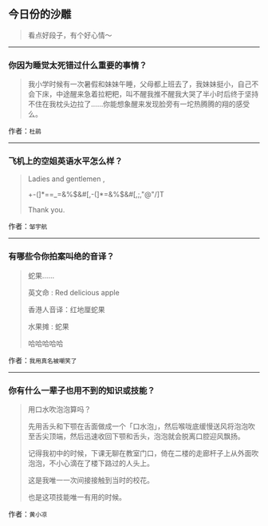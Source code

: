 ## 今日份的沙雕

> 看点好段子，有个好心情～


 
---

### 你因为睡觉太死错过什么重要的事情？

> 我小学时候有一次暑假和妹妹午睡，父母都上班去了，我妹妹挺小，自己不会下床，中途醒来急着拉粑粑，叫不醒我推不醒我大哭了半小时后终于坚持不住在我枕头边拉了……你能想象醒来发现脸旁有一坨热腾腾的翔的感受么。


作者：`杜鹃`

---

### 飞机上的空姐英语水平怎么样？

> Ladies and gentlemen ,
> 
> +-(]*==_=&%$&#[,-(]*=&%$&#[,;,"@"/]T
> 
> Thank you.


作者：`邹宇航`

---

### 有哪些令你拍案叫绝的音译？

> 蛇果……
> 
> 英文命 : Red delicious apple
> 
> 香港人音译：红地厘蛇果
> 
> 水果摊 : 蛇果
> 
> 哈哈哈哈哈


作者：`我用真名被嘲笑了`

---

### 你有什么一辈子也用不到的知识或技能？

> 用口水吹泡泡算吗？
> 
> 先用舌头和下颚在舌面做成一个「口水泡」，然后喉咙底缓慢送风将泡泡吹至舌尖顶端，然后迅速收回下颚和舌头，泡泡就会脱离口腔迎风飘扬。
> 
> 记得我初中的时候，下课无聊在教室门口，倚在二楼的走廊杆子上从外面吹泡泡，不小心滴在了楼下路过的人头上。
> 
> 这是我唯一一次间接接触到当时的校花。
> 
> 也是这项技能唯一有用的时候。


作者：`黄小凉`